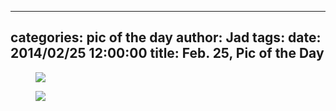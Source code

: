
---
categories: pic of the day
author: Jad
tags: 
date: 2014/02/25 12:00:00
title: Feb. 25, Pic of the Day 
---

<figure>
<img src="/img/2014/02/25/img_7464_large.jpg" />
<figcaption></figcaption>
</figure>

<figure>
<img src="/img/2014/02/25/img_3051_large.jpg" />
<figcaption></figcaption>
</figure>
